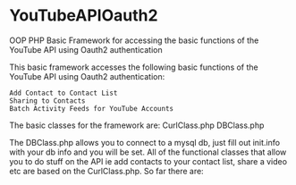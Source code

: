 YouTubeAPIOauth2
================

OOP PHP Basic Framework for accessing the basic functions of the YouTube API using Oauth2 authentication

This basic framework accesses the following basic functions of the YouTube API using Oauth2 authentication:

    Add Contact to Contact List
    Sharing to Contacts
    Batch Activity Feeds for YouTube Accounts
    
The basic classes for the framework are:
    CurlClass.php
    DBClass.php

The DBClass.php allows you to connect to a mysql db, just fill out init.info with your db info and you will be set. 
All of the functional classes that allow you to do stuff on the API ie add contacts to your contact list, share a video
etc are based on the CurlClass.php. So far there are:
    
